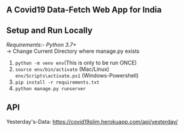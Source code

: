 ## A Covid19 Data-Fetch Web App for India

**Setup and Run Locally**
---
*Requirements:- Python 3.7+*<br>
-> Change Current Directory where manage.py exists
1) `python -m venv env`(This is only to be run ONCE)
2) `source env/bin/activate` (Mac/Linux)<br>
   `env/Scripts\activate.ps1` (Windows-Powershell)
3) `pip install -r requirements.txt`
4) `python manage.py runserver`

**API**
---
Yesterday's-Data: 
https://covid19slim.herokuapp.com/api/yesterday/
